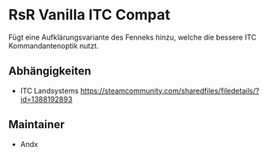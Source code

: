 # RsR Vanilla ITC Compat

Fügt eine Aufklärungsvariante des Fenneks hinzu, welche die bessere ITC Kommandantenoptik nutzt.

## Abhängigkeiten

- ITC Landsystems <https://steamcommunity.com/sharedfiles/filedetails/?id=1388192893>

## Maintainer

- Andx
